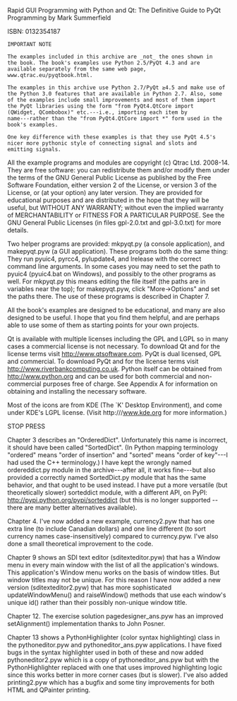 Rapid GUI Programming with Python and Qt:
The Definitive Guide to PyQt Programming
by Mark Summerfield

ISBN: 0132354187

    IMPORTANT NOTE 

    The examples included in this archive are _not_ the ones shown in
    the book. The book's examples use Python 2.5/PyQt 4.3 and are
    available separately from the same web page,
    www.qtrac.eu/pyqtbook.html.

    The examples in this archive use Python 2.7/PyQt ≥4.5 and make use of
    the Python 3.0 features that are available in Python 2.7. Also, some
    of the examples include small improvements and most of them import
    the PyQt libraries using the form "from PyQt4.QtCore import
    (QWidget, QCombobox)" etc.---i.e., importing each item by
    name---rather than the "from PyQt4.QtCore import *" form used in the
    book's examples.

    One key difference with these examples is that they use PyQt 4.5's
    nicer more pythonic style of connecting signal and slots and
    emitting signals.

All the example programs and modules are copyright (c) Qtrac Ltd.
2008-14. They are free software: you can redistribute them and/or modify
them under the terms of the GNU General Public License as published by
the Free Software Foundation, either version 2 of the License, or
version 3 of the License, or (at your option) any later version. They
are provided for educational purposes and are distributed in the hope
that they will be useful, but WITHOUT ANY WARRANTY; without even the
implied warranty of MERCHANTABILITY or FITNESS FOR A PARTICULAR PURPOSE.
See the GNU General Public Licenses (in files gpl-2.0.txt and
gpl-3.0.txt) for more details.

Two helper programs are provided: mkpyqt.py (a console application), and
makepyqt.pyw (a GUI application). These programs both do the same thing:
They run pyuic4, pyrcc4, pylupdate4, and lrelease with the correct
command line arguments. In some cases you may need to set the path to
pyuic4 (pyuic4.bat on Windows), and possibly to the other programs as
well. For mkpyqt.py this means editing the file itself (the paths are in
variables near the top); for makepyqt.pyw, click "More->Options" and
set the paths there. The use of these programs is described in Chapter 7.

All the book's examples are designed to be educational, and many are
also designed to be useful. I hope that you find them helpful, and are
perhaps able to use some of them as starting points for your own
projects.

Qt is available with multiple licenses including the GPL and LGPL so in
many cases a commercial license is not necessary. To download Qt and for
the license terms visit http://www.qtsoftware.com. PyQt is dual
licensed, GPL and commercial. To download PyQt and for the license terms
visit http://www.riverbankcomputing.co.uk. Python itself can be obtained
from http://www.python.org and can be used for both commercial and
non-commercial purposes free of charge. See Appendix A for information
on obtaining and installing the necessary software.

Most of the icons are from KDE (The `K' Desktop Environment), and come
under KDE's LGPL license. (Visit http:///www.kde.org for more information.)

STOP PRESS

Chapter 3 describes an "OrderedDict". Unfortunately this name is
incorrect, it should have been called "SortedDict". (In Python mapping
terminology "ordered" means "order of insertion" and "sorted" means
"order of key"---I had used the C++ terminology.) I have kept the
wrongly named ordereddict.py module in the archive---after all, it works
fine---but also provided a correctly named SortedDict.py module that has
the same behavior, and that ought to be used instead. I have put a more
versatile (but theoretically slower) sorteddict module, with a different
API, on PyPI: http://pypi.python.org/pypi/sorteddict (but this is no
longer supported -- there are many better alternatives available).

Chapter 4. I've now added a new example, currency2.pyw that has one
extra line (to include Canadian dollars) and one line different (to sort
currency names case-insensitively) compared to currency.pyw. I've also
done a small theoretical improvement to the code.

Chapter 9 shows an SDI text editor (sditexteditor.pyw) that has a Window
menu in every main window with the list of all the application's
windows. This application's Window menu works on the basis of window
titles. But window titles may not be unique. For this reason I have now
added a new version (sditexteditor2.pyw) that has more sophisticated
updateWindowMenu() and raiseWindow() methods that use each window's
unique id() rather than their possibly non-unique window title.

Chapter 12. The exercise solution pagedesigner_ans.pyw has an improved
setAlignment() implementation thanks to John Posner.

Chapter 13 shows a PythonHighlighter (color syntax highlighting) class
in the pythoneditor.pyw and pythoneditor_ans.pyw applications. I have
fixed bugs in the syntax highlighter used in both of these and now added
pythoneditor2.pyw which is a copy of pythoneditor_ans.pyw but with the
PythonHighlighter replaced with one that uses improved highlighting
logic since this works better in more corner cases (but is slower). I've
also added printing2.pyw which has a bugfix and some tiny improvements
for both HTML and QPainter printing.
